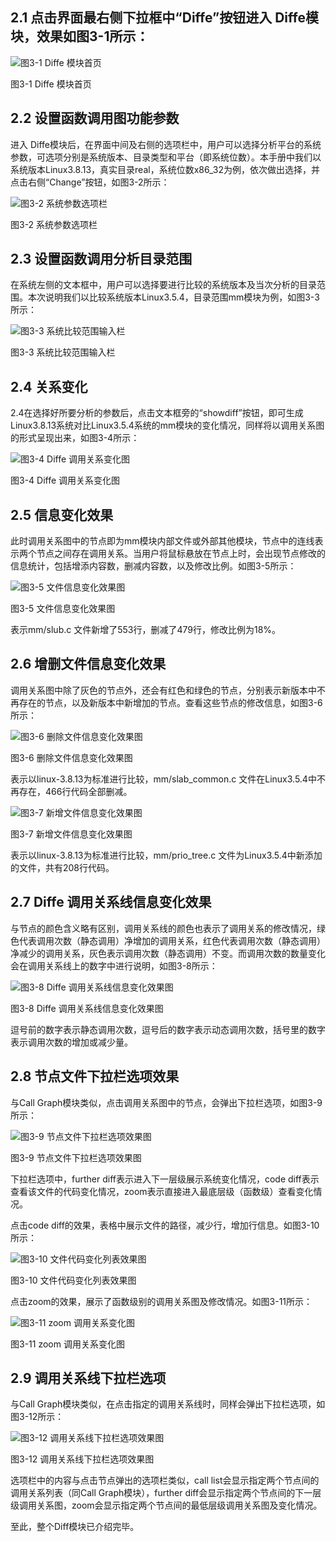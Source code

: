 ## 2.1  点击界面最右侧下拉框中“Diffe”按钮进入 Diffe模块，效果如图3-1所示：

![图3-1 Diffe 模块首页](fig/3-01.png "图3-1 Diffe 模块首页")

图3-1 Diffe 模块首页

## 2.2	设置函数调用图功能参数
进入 Diffe模块后，在界面中间及右侧的选项栏中，用户可以选择分析平台的系统参数，可选项分别是系统版本、目录类型和平台（即系统位数）。本手册中我们以系统版本Linux3.8.13，真实目录real，系统位数x86_32为例，依次做出选择，并点击右侧“Change”按钮，如图3-2所示：

![图3-2 系统参数选项栏](fig/3-02.png "图3-2 系统参数选项栏")

图3-2 系统参数选项栏

## 2.3	设置函数调用分析目录范围
在系统左侧的文本框中，用户可以选择要进行比较的系统版本及当次分析的目录范围。本次说明我们以比较系统版本Linux3.5.4，目录范围mm模块为例，如图3-3所示：

![图3-3 系统比较范围输入栏](fig/3-03.png "图3-3 系统比较范围输入栏")

图3-3 系统比较范围输入栏

## 2.4	关系变化
2.4在选择好所要分析的参数后，点击文本框旁的“showdiff”按钮，即可生成Linux3.8.13系统对比Linux3.5.4系统的mm模块的变化情况，同样将以调用关系图的形式呈现出来，如图3-4所示：
 
![图3-4 Diffe 调用关系变化图](fig/3-04.png "图3-4 Diffe 调用关系变化图")

图3-4 Diffe 调用关系变化图

## 2.5	信息变化效果

此时调用关系图中的节点即为mm模块内部文件或外部其他模块，节点中的连线表示两个节点之间存在调用关系。当用户将鼠标悬放在节点上时，会出现节点修改的信息统计，包括增添内容数，删减内容数，以及修改比例。如图3-5所示：

![图3-5 文件信息变化效果图](fig/3-05.png "图3-5 文件信息变化效果图")

图3-5 文件信息变化效果图

表示mm/slub.c 文件新增了553行，删减了479行，修改比例为18%。

## 2.6	增删文件信息变化效果

调用关系图中除了灰色的节点外，还会有红色和绿色的节点，分别表示新版本中不再存在的节点，以及新版本中新增加的节点。查看这些节点的修改信息，如图3-6所示：

![图3-6 删除文件信息变化效果图](fig/3-06.png "图3-6 删除文件信息变化效果图")

图3-6 删除文件信息变化效果图

表示以linux-3.8.13为标准进行比较，mm/slab_common.c 文件在Linux3.5.4中不再存在，466行代码全部删减。

![图3-7 新增文件信息变化效果图](fig/3-07.png "图3-7 新增文件信息变化效果图")

图3-7 新增文件信息变化效果图

表示以linux-3.8.13为标准进行比较，mm/prio_tree.c 文件为Linux3.5.4中新添加的文件，共有208行代码。

## 2.7	Diffe 调用关系线信息变化效果

与节点的颜色含义略有区别，调用关系线的颜色也表示了调用关系的修改情况，绿色代表调用次数（静态调用）净增加的调用关系，红色代表调用次数（静态调用）净减少的调用关系，灰色表示调用次数（静态调用）不变。而调用次数的数量变化会在调用关系线上的数字中进行说明，如图3-8所示：

![图3-8 Diffe 调用关系线信息变化效果图](fig/3-08.png "图3-8 Diffe 调用关系线信息变化效果图")

图3-8 Diffe 调用关系线信息变化效果图

逗号前的数字表示静态调用次数，逗号后的数字表示动态调用次数，括号里的数字表示调用次数的增加或减少量。

## 2.8	节点文件下拉栏选项效果

与Call Graph模块类似，点击调用关系图中的节点，会弹出下拉栏选项，如图3-9所示：

![图3-9 节点文件下拉栏选项效果图](fig/3-09.png "图3-9 节点文件下拉栏选项效果图")

图3-9 节点文件下拉栏选项效果图

下拉栏选项中，further diff表示进入下一层级展示系统变化情况，code diff表示查看该文件的代码变化情况，zoom表示直接进入最底层级（函数级）查看变化情况。

点击code diff的效果，表格中展示文件的路径，减少行，增加行信息。如图3-10所示：

![图3-10 文件代码变化列表效果图](fig/3-10.png "图3-10 文件代码变化列表效果图")

图3-10 文件代码变化列表效果图

点击zoom的效果，展示了函数级别的调用关系图及修改情况。如图3-11所示：

![图3-11 zoom 调用关系变化图](fig/3-11.png "图3-11 zoom 调用关系变化图")

图3-11 zoom 调用关系变化图

## 2.9	调用关系线下拉栏选项

与Call Graph模块类似，在点击指定的调用关系线时，同样会弹出下拉栏选项，如图3-12所示：

![图3-12 调用关系线下拉栏选项效果图](fig/3-12.png "图3-12 调用关系线下拉栏选项效果图")

图3-12 调用关系线下拉栏选项效果图

选项栏中的内容与点击节点弹出的选项栏类似，call list会显示指定两个节点间的调用关系列表（同Call Graph模块），further diff会显示指定两个节点间的下一层级调用关系图，zoom会显示指定两个节点间的最低层级调用关系图及变化情况。

至此，整个Diff模块已介绍完毕。
